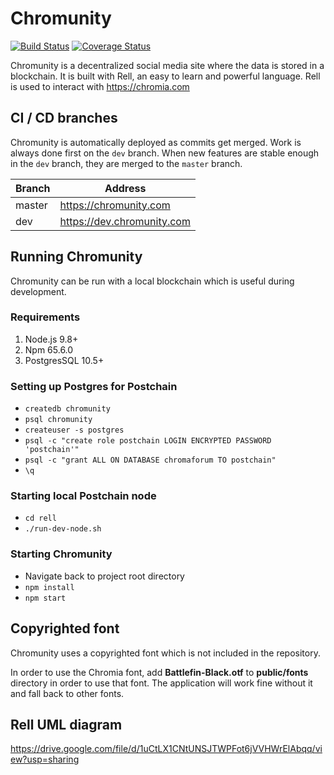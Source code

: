 # Chromunity
[![Build Status](https://travis-ci.org/snieking/chromunity.svg?branch=master)](https://travis-ci.org/snieking/chromunity) [![Coverage Status](https://coveralls.io/repos/github/snieking/chromunity/badge.svg?branch=dev)](https://coveralls.io/github/snieking/chromunity?branch=dev)

Chromunity is a decentralized social media site where the data is stored in a blockchain. It is built with Rell, an easy to learn and powerful language. Rell is used to interact with https://chromia.com

## CI / CD branches
Chromunity is automatically deployed as commits get merged. Work is always done first on the `dev` branch. 
When new features are stable enough in the `dev` branch, they are merged to the `master` branch.

| Branch | Address                    |
|--------|----------------------------|
| master | https://chromunity.com     |
| dev    | https://dev.chromunity.com |

## Running Chromunity

Chromunity can be run with a local blockchain which is useful during development.

### Requirements
1. Node.js 9.8+
2. Npm 65.6.0
3. PostgresSQL 10.5+

### Setting up Postgres for Postchain
* `createdb chromunity`
* `psql chromunity`
* `createuser -s postgres`
* `psql -c "create role postchain LOGIN ENCRYPTED PASSWORD 'postchain'"`
* `psql -c "grant ALL ON DATABASE chromaforum TO postchain"`
* `\q`

### Starting local Postchain node
* `cd rell`
* `./run-dev-node.sh`

### Starting Chromunity
* Navigate back to project root directory
* `npm install`
* `npm start`

## Copyrighted font
Chromunity uses a copyrighted font which is not included in the repository.

In order to use the Chromia font, add **Battlefin-Black.otf** to **public/fonts** directory in order to use that font. 
The application will work fine without it and fall back to other fonts.

## Rell UML diagram
https://drive.google.com/file/d/1uCtLX1CNtUNSJTWPFot6jVVHWrElAbqq/view?usp=sharing
